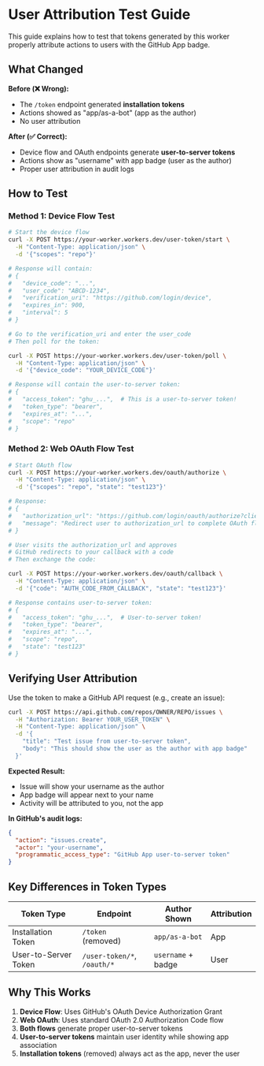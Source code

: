 # User Attribution Test Guide

This guide explains how to test that tokens generated by this worker properly attribute actions to users with the GitHub App badge.

## What Changed

**Before (❌ Wrong):**
- The `/token` endpoint generated **installation tokens**
- Actions showed as "app/as-a-bot" (app as the author)
- No user attribution

**After (✅ Correct):**
- Device flow and OAuth endpoints generate **user-to-server tokens**
- Actions show as "username" with app badge (user as the author)
- Proper user attribution in audit logs

## How to Test

### Method 1: Device Flow Test

```bash
# Start the device flow
curl -X POST https://your-worker.workers.dev/user-token/start \
  -H "Content-Type: application/json" \
  -d '{"scopes": "repo"}'

# Response will contain:
# {
#   "device_code": "...",
#   "user_code": "ABCD-1234", 
#   "verification_uri": "https://github.com/login/device",
#   "expires_in": 900,
#   "interval": 5
# }

# Go to the verification_uri and enter the user_code
# Then poll for the token:

curl -X POST https://your-worker.workers.dev/user-token/poll \
  -H "Content-Type: application/json" \
  -d '{"device_code": "YOUR_DEVICE_CODE"}'

# Response will contain the user-to-server token:
# {
#   "access_token": "ghu_...",  # This is a user-to-server token!
#   "token_type": "bearer",
#   "expires_at": "...",
#   "scope": "repo"
# }
```

### Method 2: Web OAuth Flow Test

```bash
# Start OAuth flow
curl -X POST https://your-worker.workers.dev/oauth/authorize \
  -H "Content-Type: application/json" \
  -d '{"scopes": "repo", "state": "test123"}'

# Response:
# {
#   "authorization_url": "https://github.com/login/oauth/authorize?client_id=...&scope=repo&state=test123",
#   "message": "Redirect user to authorization_url to complete OAuth flow"
# }

# User visits the authorization_url and approves
# GitHub redirects to your callback with a code
# Then exchange the code:

curl -X POST https://your-worker.workers.dev/oauth/callback \
  -H "Content-Type: application/json" \
  -d '{"code": "AUTH_CODE_FROM_CALLBACK", "state": "test123"}'

# Response contains user-to-server token:
# {
#   "access_token": "ghu_...",  # User-to-server token!
#   "token_type": "bearer", 
#   "expires_at": "...",
#   "scope": "repo",
#   "state": "test123"
# }
```

## Verifying User Attribution

Use the token to make a GitHub API request (e.g., create an issue):

```bash
curl -X POST https://api.github.com/repos/OWNER/REPO/issues \
  -H "Authorization: Bearer YOUR_USER_TOKEN" \
  -H "Content-Type: application/json" \
  -d '{
    "title": "Test issue from user-to-server token",
    "body": "This should show the user as the author with app badge"
  }'
```

**Expected Result:**
- Issue will show your username as the author
- App badge will appear next to your name
- Activity will be attributed to you, not the app

**In GitHub's audit logs:**
```json
{
  "action": "issues.create",
  "actor": "your-username",
  "programmatic_access_type": "GitHub App user-to-server token"
}
```

## Key Differences in Token Types

| Token Type | Endpoint | Author Shown | Attribution |
|------------|----------|--------------|-------------|
| Installation Token | `/token` (removed) | `app/as-a-bot` | App |
| User-to-Server Token | `/user-token/*`, `/oauth/*` | `username` + badge | User |

## Why This Works

1. **Device Flow**: Uses GitHub's OAuth Device Authorization Grant
2. **Web OAuth**: Uses standard OAuth 2.0 Authorization Code flow  
3. **Both flows** generate proper user-to-server tokens
4. **User-to-server tokens** maintain user identity while showing app association
5. **Installation tokens** (removed) always act as the app, never the user